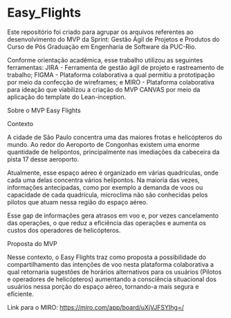 # Easy_Flights
Este repositório foi criado para agrupar os arquivos referentes ao desenvolvimento do MVP da Sprint: Gestão Ágil de Projetos e Produtos do Curso de Pós Graduação em Engenharia de Software da PUC-Rio.

Conforme orientação acadêmica, esse trabalho utilizou as seguintes ferramentas:
JIRA - Ferramenta de gestão ágil de projeto e rastreamento de trabalho;
FIGMA - Plataforma colaborativa a qual permitiu a prototipação por meio da confecção de wireframes; e
MIRO - Plataforma colaborativa para ideação que viabilizou a criação do MVP CANVAS por meio da aplicação do template do Lean-inception.

Sobre o MVP Easy Flights

Contexto

A cidade de São Paulo concentra uma das maiores frotas e helicópteros do mundo. Ao redor do Aeroporto de Congonhas
existem uma enorme quantidade de helipontos, principalmente nas imediações da cabeceira da pista 17 desse aeroporto.

Atualmente, esse espaço aéreo é organizado em várias quadrículas, onde cada uma delas concentra vários helipontos. Na maioria das vezes, informações antecipadas, como por exemplo a demanda de voos ou capacidade de cada quadrícula, microclima não são conhecidas pelos pilotos que atuam nessa região do espaço aéreo. 

Esse gap de informações gera atrasos em voo e, por vezes cancelamento das operações, o que reduz a eficiência das operações e aumenta os custos dos operadores de helicópteros.

Proposta do MVP

Nesse contexto, o Easy Flights traz como proposta a possibilidade do compartilhamento das intenções de voo nesta plataforma 
colaborativa a qual retornaria sugestões de horários alternativos para os usuários (Pilotos e operadores de helicópteros)
aumentando a consciência situacional dos usuários nessa porção do espaço aéreo, tornando-a mais segura e eficiente.

Link para o MIRO: https://miro.com/app/board/uXjVJFSYIhg=/



